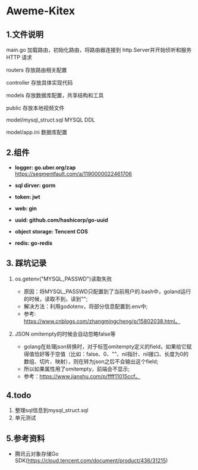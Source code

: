 # Aweme-Kitex
## 1.文件说明

main.go                     加载路由，初始化路由，将路由器连接到 http.Server并开始侦听和服务 HTTP 请求

routers                     存放路由相关配置

controller                  存放具体实现代码

models                      存放数据库配置，共享结构和工具

public                      存放本地视频文件


model/mysql_struct.sql      MYSQL DDL

model/app.ini               数据库配置

## 2.组件
   - __logger: go.uber.org/zap__
     https://segmentfault.com/a/1190000022461706


   - __sql dirver: gorm__


   - __token: jwt__


   - __web: gin__


   - __uuid: github.com/hashicorp/go-uuid__


   - __object storage: Tencent COS__


   - __redis: go-redis__
  
## 3. 踩坑记录
1. os.getenv("MYSQL_PASSWD")读取失败 
   - 原因：将MYSQL_PASSWD只配置到了当前用户的.bash中，goland运行的时候，读取不到，读到"";
   - 解决方法：利用godotenv，将部分信息配置到.env中; 
   - 参考: https://www.cnblogs.com/zhangmingcheng/p/15802038.html。


2. JSON omitempty的时候会自动忽略false等 
   - golang在处理json转换时，对于标签omitempty定义的field，如果给它赋得值恰好等于空值（比如：false、0、""、nil指针、nil接口、长度为0的数组、切片、映射），则在转为json之后不会输出这个field;
   - 所以如果属性用了omitempty，前端会不显示;
   - 参考：https://www.jianshu.com/p/ffff11015ccf。
## 4.todo
1. 整理sql信息到mysql_struct.sql
2. 单元测试

## 5.参考资料
   - 腾讯云对象存储Go SDK(https://cloud.tencent.com/document/product/436/31215)


